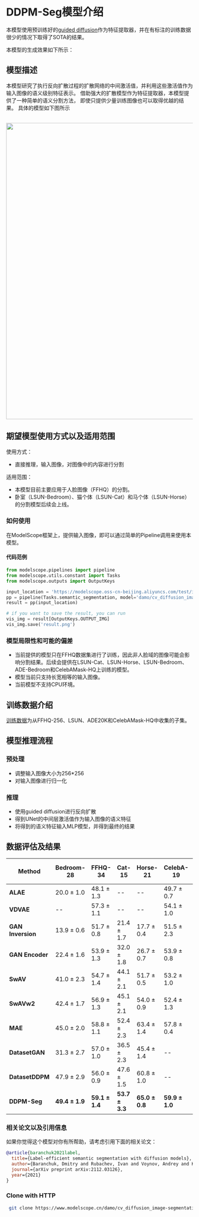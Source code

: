 
# DDPM-Seg模型介绍

本模型使用预训练好的[guided diffusion]()作为特征提取器，并在有标注的训练数据很少的情况下取得了SOTA的结果。


本模型的生成效果如下所示：



## 模型描述

本模型研究了执行反向扩散过程的扩散网络的中间激活值，并利用这些激活值作为输入图像的语义级别特征表示。
借助强大的扩散模型作为特征提取器，本模型提供了一种简单的语义分割方法，
即使只提供少量训练图像也可以取得优越的结果。
具体的模型如下图所示


<p align="center">
    <br>
    <img src="data/ddpm-seg-schema.jpg" width="800" />
    <br>
<p>

## 期望模型使用方式以及适用范围

使用方式：
- 直接推理，输入图像，对图像中的内容进行分割

适用范围：
- 本模型目前主要应用于人脸图像（FFHQ）的分割。
- 卧室（LSUN-Bedroom）、猫个体（LSUN-Cat）和马个体（LSUN-Horse）的分割模型后续会上线。



### 如何使用
在ModelScope框架上，提供输入图像，即可以通过简单的Pipeline调用来使用本模型。



#### 代码范例
```python
from modelscope.pipelines import pipeline
from modelscope.utils.constant import Tasks
from modelscope.outputs import OutputKeys

input_location = 'https://modelscope.oss-cn-beijing.aliyuncs.com/test/images/image_ffhq34_00041527.png'
pp = pipeline(Tasks.semantic_segmentation, model='damo/cv_diffusion_image-segmentation')
result = pp(input_location)

# if you want to save the result, you can run
vis_img = result[OutputKeys.OUTPUT_IMG]
vis_img.save('result.png')
```


### 模型局限性和可能的偏差
- 当前提供的模型只在FFHQ数据集进行了训练，因此非人脸域的图像可能会影响分割结果。后续会提供在LSUN-Cat、LSUN-Horse、LSUN-Bedroom、ADE-Bedroom和CelebAMask-HQ上训练的模型。
- 模型当前只支持长宽相等的输入图像。
- 当前模型不支持CPU环境。

## 训练数据介绍
[训练数据](https://storage.yandexcloud.net/yandex-research/ddpm-segmentation/datasets.tar.gz)为从FFHQ-256、LSUN、ADE20K和CelebAMask-HQ中收集的子集。


## 模型推理流程

### 预处理
- 调整输入图像大小为256*256
- 对输入图像进行归一化


### 推理
- 使用guided diffusion进行反向扩散
- 得到UNet的中间层激活值作为输入图像的语义特征
- 将得到的语义特征输入MLP模型，并得到最终的结果

## 数据评估及结果
| **Method**        | **Bedroom\-28** | **FFHQ\-34** | **Cat\-15**  | **Horse\-21** | **CelebA\-19** | **ADE\-Bedroom\-30** |
|-------------------|-----------------|--------------|--------------|---------------|----------------|-----------------------|
| **ALAE**          | 20\.0 ± 1\.0    | 48\.1 ± 1\.3 | \-\-         | \-\-          | 49\.7 ± 0\.7   | 15\.0 ± 0\.5          |
| **VDVAE**         | \-\-            | 57\.3 ± 1\.1 | \-\-         | \-\-          | 54\.1 ± 1\.0   | \-\-                  |
| **GAN Inversion** | 13\.9 ± 0\.6    | 51\.7 ± 0\.8 | 21\.4 ± 1\.7 | 17\.7 ± 0\.4  | 51\.5 ± 2\.3   | 11\.1 ± 0\.2          |
| **GAN Encoder**   | 22\.4 ± 1\.6    | 53\.9 ± 1\.3 | 32\.0 ± 1\.8 | 26\.7 ± 0\.7  | 53\.9 ± 0\.8   | 15\.7 ± 0\.3          |
| **SwAV**          | 41\.0 ± 2\.3    | 54\.7 ± 1\.4 | 44\.1 ± 2\.1 | 51\.7 ± 0\.5  | 53\.2 ± 1\.0   | 30\.3 ± 1\.5          |
| **SwAVw2**        | 42\.4 ± 1\.7    | 56\.9 ± 1\.3 | 45\.1 ± 2\.1 | 54\.0 ± 0\.9  | 52\.4 ± 1\.3   | 30\.6 ± 1\.0          |
| **MAE**           | 45\.0 ± 2\.0    | 58\.8 ± 1\.1 | 52\.4 ± 2\.3 | 63\.4 ± 1\.4  | 57\.8 ± 0\.4   | 31\.7 ± 1\.8          |
| **DatasetGAN**    | 31\.3 ± 2\.7    | 57\.0 ± 1\.0 | 36\.5 ± 2\.3 | 45\.4 ± 1\.4  | \-\-           | \-\-                  |
| **DatasetDDPM**   | 47\.9 ± 2\.9    | 56\.0 ± 0\.9 | 47\.6 ± 1\.5 | 60\.8 ± 1\.0  | \-\-           | \-\-                  |
| **DDPM\-Seg**     | **49\.4 ± 1\.9**    | **59\.1 ± 1\.4** | **53\.7 ± 3\.3** | **65\.0 ± 0\.8**  | **59\.9 ± 1\.0**   | **34\.6 ± 1\.7**          |



### 相关论文以及引用信息
如果你觉得这个模型对你有所帮助，请考虑引用下面的相关论文：
```BibTeX
@article{baranchuk2021label,
  title={Label-efficient semantic segmentation with diffusion models},
  author={Baranchuk, Dmitry and Rubachev, Ivan and Voynov, Andrey and Khrulkov, Valentin and Babenko, Artem},
  journal={arXiv preprint arXiv:2112.03126},
  year={2021}
}
```
### Clone with HTTP
```bash
 git clone https://www.modelscope.cn/damo/cv_diffusion_image-segmentation.git
```